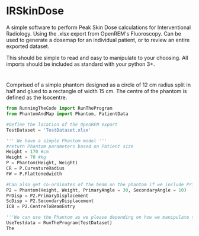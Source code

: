 # IRSkinDose
A simple software to perform Peak Skin Dose calculations for Interventional Radiology. Using the .xlsx export from OpenREM's Fluoroscopy.
Can be used to generate a dosemap for an individual patient, or to review an entire exported dataset.

This should be simple to read and easy to manipulate to your choosing. All imports should be included as standard with your python 3+. 

#
Comprised of a simple phantom designed as a circle of 12 cm radius split in half and glued to a rectangle of width 15 cm. 
The centre of the phantom is defined as the Isocentre.

```python
from RunningTheCode import RunTheProgram
from PhantomAndMap import Phantom, PatientData

#Define the location of the OpenREM export
TestDataset = 'TestDataset.xlsx'

''' We have a simple Phantom model '''
#return Phantom parameters based on Patient size
Height = 170 #cm
Weight = 70 #kg
P = Phantom(Height, Weight)
CR = P.CurvatureRadius
FW = P.Flattenedwidth

#Can also get co-ordinates of the beam on the phantom if we include Primary and Secondary Angles
P2 = Phantom(Height, Weight, PrimaryAngle = 30, SecondaryAngle = 10)
PrDisp = P2.PrimaryDisplacement
ScDisp = P2.SecondaryDisplacement
ICB = P2.CentreToBeamEntry

'''We can use the Phantom as we please depending on how we manipulate the dataset'''
UseTestdata = RunTheProgram(TestDataset)
The


```





  
